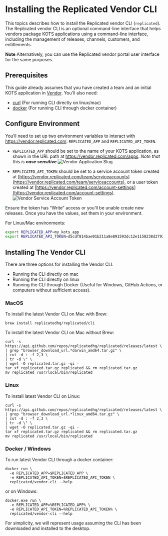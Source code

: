 # Installing the Replicated Vendor CLI

This topics describes how to install the Replicated vendor CLI (`replicated`). The Replicated vendor CLI is an optional command-line interface that helps vendors package KOTS applications using a command-line interface, including the management of releases, channels, customers, and entitlements.

**Note** Alternatively, you can use the Replicated vendor portal user interface for the same purposes.

## Prerequisites

This guide already assumes that you have created a team and an initial KOTS application in [Vendor](packaging-an-app). You'll also need:

* [curl](https://curl.haxx.se/) (For running CLI directly on linux/mac)
* [docker](https://www.docker.com) (For running CLI through docker container)


## Configure Environment

You’ll need to set up two environment variables to interact with https://vendor.replicated.com: `REPLICATED_APP` and `REPLICATED_API_TOKEN`.


* `REPLICATED_APP` should be set to the name of your KOTS application, as shown in the URL path at https://vendor.replicated.com/apps. _Note that this is **case sensitive**_
![Vendor Application Slug](/images/vendor-app-slug.png)

* `REPLICATED_API_TOKEN` should be set to a service account token created at [https://vendor.replicated.com/team/serviceaccounts](https://vendor.replicated.com/team/serviceaccounts), or a user token created at [https://vendor.replicated.com/account-settings](https://vendor.replicated.com/account-settings).
![Vendor Service Account Token](/images/vendor-service-account-token.png)

Ensure the token has “Write” access or you’ll be unable create new releases.
Once you have the values, set them in your environment.

For Linux/Mac environments:
```bash
export REPLICATED_APP=my_kots_app
export REPLICATED_API_TOKEN=d5cdf814bae01b211a8e891593dc12e1158238d27932d082a32b98706e576216
```

## Installing The Vendor CLI

There are three options for installing the Vendor CLI.

* Running the CLI directly on mac
* Running the CLI directly on linux
* Running the CLI through Docker (Useful for Windows, GitHub Actions, or computers without sufficient access).

### MacOS

To install the latest Vendor CLI on Mac with Brew:

```shell
brew install replicatedhq/replicated/cli
```

To install the latest Vendor CLI on Mac without Brew:
```shell
curl -s https://api.github.com/repos/replicatedhq/replicated/releases/latest \
| grep "browser_download_url.*darwin_amd64.tar.gz" \
| cut -d : -f 2,3 \
| tr -d \" \
| wget -O replicated.tar.gz -qi -
tar xf replicated.tar.gz replicated && rm replicated.tar.gz
mv replicated /usr/local/bin/replicated
```

### Linux

To install latest Vendor CLI on Linux:

```shell
curl -s https://api.github.com/repos/replicatedhq/replicated/releases/latest \
| grep "browser_download_url.*linux_amd64.tar.gz" \
| cut -d : -f 2,3 \
| tr -d \" \
| wget -O replicated.tar.gz -qi -
tar xf replicated.tar.gz replicated && rm replicated.tar.gz
mv replicated /usr/local/bin/replicated
```

### Docker / Windows

To run latest Vendor CLI through a docker container:

```shell
docker run \
  -e REPLICATED_APP=$REPLICATED_APP \
  -e REPLICATED_API_TOKEN=$REPLICATED_API_TOKEN \
  replicated/vendor-cli --help
```

or on Windows:

```dos
docker.exe run \
  -e REPLICATED_APP=%REPLICATED_APP% \
  -e REPLICATED_API_TOKEN=%REPLICATED_API_TOKEN% \
  replicated/vendor-cli --help
```

For simplicity, we will represent usage assuming the CLI has been downloaded and installed to the desktop.
